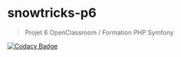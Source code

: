 # snowtricks-p6

> Projet 6 OpenClassroom / Formation PHP Symfony

[![Codacy Badge](https://app.codacy.com/project/badge/Grade/8cac9a8d35c442cb907ad68d27852d4e)](https://www.codacy.com/gh/laborieDev/snowtricks-p6/dashboard?utm_source=github.com&amp;utm_medium=referral&amp;utm_content=laborieDev/snowtricks-p6&amp;utm_campaign=Badge_Grade)
